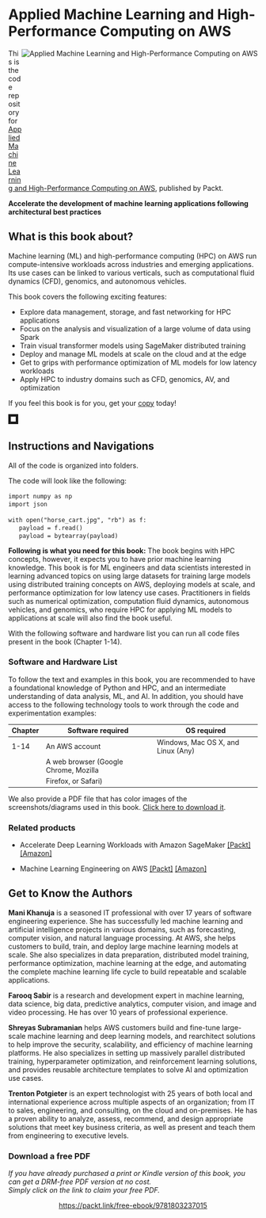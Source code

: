 # Applied Machine Learning and High-Performance Computing on AWS	

<a href="https://www.packtpub.com/product/Applied-Machine-Learning-and-High-Performance-Computing-on-AWS/9781803237015?utm_source=github&utm_medium=repository&utm_campaign=9781803237015"><img src="https://static.packt-cdn.com/products/9781803237015/cover/smaller" alt="Applied Machine Learning and High-Performance Computing on AWS" height="256px" align="right"></a>

This is the code repository for [Applied Machine Learning and High-Performance Computing on AWS](https://www.packtpub.com/product/Applied-Machine-Learning-and-High-Performance-Computing-on-AWS/9781803237015?utm_source=github&utm_medium=repository&utm_campaign=9781803237015), published by Packt.

**Accelerate the development of machine learning applications following architectural best practices**

## What is this book about?
Machine learning (ML) and high-performance computing (HPC) on AWS run compute-intensive workloads across industries and emerging applications. Its use cases can be linked to various verticals, such as computational fluid dynamics (CFD), genomics, and autonomous vehicles.		

This book covers the following exciting features: 
* Explore data management, storage, and fast networking for HPC applications
* Focus on the analysis and visualization of a large volume of data using Spark
* Train visual transformer models using SageMaker distributed training
* Deploy and manage ML models at scale on the cloud and at the edge
* Get to grips with performance optimization of ML models for low latency workloads
* Apply HPC to industry domains such as CFD, genomics, AV, and optimization

If you feel this book is for you, get your [copy](https://www.amazon.com/dp/B09NC5XJ6D) today!

<a href="https://www.packtpub.com/?utm_source=github&utm_medium=banner&utm_campaign=GitHubBanner"><img src="https://raw.githubusercontent.com/PacktPublishing/GitHub/master/GitHub.png" alt="https://www.packtpub.com/" border="5" /></a>


## Instructions and Navigations
All of the code is organized into folders.

The code will look like the following:
```
import numpy as np
import json

with open("horse_cart.jpg", "rb") as f:
   payload = f.read()
   payload = bytearray(payload)
```

**Following is what you need for this book:**
The book begins with HPC concepts, however, it expects you to have prior machine learning knowledge. This book is for ML engineers and data scientists interested in learning advanced topics on using large datasets for training large models using distributed training concepts on AWS, deploying models at scale, and performance optimization for low latency use cases. Practitioners in fields such as numerical optimization, computation fluid dynamics, autonomous vehicles, and genomics, who require HPC for applying ML models to applications at scale will also find the book useful.	

With the following software and hardware list you can run all code files present in the book (Chapter 1-14).

### Software and Hardware List

To follow the text and examples in this book, you are recommended to have a foundational knowledge of
Python and HPC, and an intermediate understanding of data analysis, ML, and AI. In addition, you should
have access to the following technology tools to work through the code and experimentation examples:

| Chapter | Software required                      | OS required                        |
| --------| ------------------------------------   | -----------------------------------|
| 1-14	 | An AWS account                         | Windows, Mac OS X, and Linux (Any) |                                                            
|     	 | A web browser (Google Chrome, Mozilla                                       |
| 	       | Firefox, or Safari)                                                         |


We also provide a PDF file that has color images of the screenshots/diagrams used in this book. [Click here to download it](https://packt.link/SqXiF).


### Related products <Other books you may enjoy>
* Accelerate Deep Learning Workloads with Amazon SageMaker [[Packt]](https://www.packtpub.com/product/accelerate-deep-learning-workloads-with-amazon-sagemaker/9781801816441) [[Amazon]](https://www.amazon.com/dp/1801816441)

* Machine Learning Engineering on AWS [[Packt]](https://www.packtpub.com/product/Machine-Learning-Engineering-on-AWS/9781803247595) [[Amazon]](https://www.amazon.com/dp/1803247592)

## Get to Know the Authors
**Mani Khanuja**
is a seasoned IT professional with over 17 years of software engineering experience.
She has successfully led machine learning and artificial intelligence projects in various domains, such
as forecasting, computer vision, and natural language processing. At AWS, she helps customers to
build, train, and deploy large machine learning models at scale. She also specializes in data preparation,
distributed model training, performance optimization, machine learning at the edge, and automating
the complete machine learning life cycle to build repeatable and scalable applications.

**Farooq Sabir**
is a research and development expert in machine learning, data science, big data, predictive
analytics, computer vision, and image and video processing. He has over 10 years of professional
experience.

**Shreyas Subramanian**
helps AWS customers build and fine-tune large-scale machine learning and
deep learning models, and rearchitect solutions to help improve the security, scalability, and efficiency
of machine learning platforms. He also specializes in setting up massively parallel distributed training,
hyperparameter optimization, and reinforcement learning solutions, and provides reusable architecture
templates to solve AI and optimization use cases.

**Trenton Potgieter**
is an expert technologist with 25 years of both local and international experience
across multiple aspects of an organization; from IT to sales, engineering, and consulting, on the cloud
and on-premises. He has a proven ability to analyze, assess, recommend, and design appropriate solutions
that meet key business criteria, as well as present and teach them from engineering to executive levels.

### Download a free PDF

 <i>If you have already purchased a print or Kindle version of this book, you can get a DRM-free PDF version at no cost.<br>Simply click on the link to claim your free PDF.</i>
<p align="center"> <a href="https://packt.link/free-ebook/9781803237015">https://packt.link/free-ebook/9781803237015 </a> </p>
